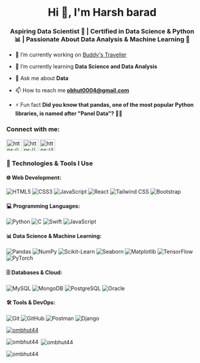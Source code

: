 <h1 align="center">Hi 👋, I'm Harsh barad</h1>
<h3 align="center">Aspiring Data Scientist 🚀 | Certified in Data Science & Python 📊 | Passionate About Data Analysis & Machine Learning 🤖</h3>


- 🔭 I’m currently working on [Buddy's Traveller](https://github.com/OmBhut44/Buddy-s-Traveler.git)

- 🌱 I’m currently learning **Data Science and Data Analysis**

- 💬 Ask me about **Data**

- 📫 How to reach me **obhut0004@gmail.com**

- ⚡ Fun fact **Did you know that pandas, one of the most popular Python libraries, is named after "Panel Data"? 🐼😂**

<h3 align="left">Connect with me:</h3>
<p align="left">
<a href="https://linkedin.com/in/https://www.linkedin.com/in/om-bhut-521821251/" target="blank"><img align="center" src="https://raw.githubusercontent.com/rahuldkjain/github-profile-readme-generator/master/src/images/icons/Social/linked-in-alt.svg" alt="https://www.linkedin.com/in/om-bhut-521821251/" height="30" width="40" /></a>
<a href="https://kaggle.com/https://www.kaggle.com/ombhut44" target="blank"><img align="center" src="https://raw.githubusercontent.com/rahuldkjain/github-profile-readme-generator/master/src/images/icons/Social/kaggle.svg" alt="https://www.kaggle.com/ombhut44" height="30" width="40" /></a>
<a href="https://www.leetcode.com/https://leetcode.com/u/om_44/" target="blank"><img align="center" src="https://raw.githubusercontent.com/rahuldkjain/github-profile-readme-generator/master/src/images/icons/Social/leet-code.svg" alt="https://leetcode.com/u/om_44/" height="30" width="40" /></a>
</p>

### 🚀 Technologies & Tools I Use

#### 🌐 Web Development:
![HTML5](https://img.shields.io/badge/-HTML5-E34F26?style=flat&logo=html5&logoColor=white)
![CSS3](https://img.shields.io/badge/-CSS3-1572B6?style=flat&logo=css3&logoColor=white)
![JavaScript](https://img.shields.io/badge/-JavaScript-F7DF1E?style=flat&logo=javascript&logoColor=black)
![React](https://img.shields.io/badge/-React-61DAFB?style=flat&logo=react&logoColor=black)
![Tailwind CSS](https://img.shields.io/badge/-TailwindCSS-38B2AC?style=flat&logo=tailwind-css&logoColor=white)
![Bootstrap](https://img.shields.io/badge/-Bootstrap-7952B3?style=flat&logo=bootstrap&logoColor=white)

#### 💻 Programming Languages:
![Python](https://img.shields.io/badge/-Python-3776AB?style=flat&logo=python&logoColor=white)
![C](https://img.shields.io/badge/-C-A8B9CC?style=flat&logo=c&logoColor=black)
![Swift](https://img.shields.io/badge/-Swift-FA7343?style=flat&logo=swift&logoColor=white)
![JavaScript](https://img.shields.io/badge/-JavaScript-F7DF1E?style=flat&logo=javascript&logoColor=black)

#### 📊 Data Science & Machine Learning:
![Pandas](https://img.shields.io/badge/-Pandas-150458?style=flat&logo=pandas&logoColor=white)
![NumPy](https://img.shields.io/badge/-NumPy-013243?style=flat&logo=numpy&logoColor=white)
![Scikit-Learn](https://img.shields.io/badge/-Scikit%20Learn-F7931E?style=flat&logo=scikit-learn&logoColor=white)
![Seaborn](https://img.shields.io/badge/-Seaborn-3776AB?style=flat&logo=python&logoColor=white)
![Matplotlib](https://img.shields.io/badge/-Matplotlib-3776AB?style=flat&logo=python&logoColor=white)
![TensorFlow](https://img.shields.io/badge/-TensorFlow-FF6F00?style=flat&logo=tensorflow&logoColor=white)
![PyTorch](https://img.shields.io/badge/-PyTorch-EE4C2C?style=flat&logo=pytorch&logoColor=white)

#### 🗄️ Databases & Cloud:
![MySQL](https://img.shields.io/badge/-MySQL-4479A1?style=flat&logo=mysql&logoColor=white)
![MongoDB](https://img.shields.io/badge/-MongoDB-47A248?style=flat&logo=mongodb&logoColor=white)
![PostgreSQL](https://img.shields.io/badge/-PostgreSQL-336791?style=flat&logo=postgresql&logoColor=white)
![Oracle](https://img.shields.io/badge/-Oracle-F80000?style=flat&logo=oracle&logoColor=white)

#### 🛠️ Tools & DevOps:
![Git](https://img.shields.io/badge/-Git-F05032?style=flat&logo=git&logoColor=white)
![GitHub](https://img.shields.io/badge/-GitHub-181717?style=flat&logo=github&logoColor=white)
![Postman](https://img.shields.io/badge/-Postman-FF6C37?style=flat&logo=postman&logoColor=white)
![Django](https://img.shields.io/badge/-Django-092E20?style=flat&logo=django&logoColor=white)


<p align="left"> <a href="https://github.com/ryo-ma/github-profile-trophy"><img src="https://github-profile-trophy.vercel.app/?username=ombhut44" alt="ombhut44" /></a> </p>

<p><img align="left" src="https://github-readme-stats.vercel.app/api/top-langs?username=ombhut44&show_icons=true&locale=en&layout=compact" alt="ombhut44" /></p>

<p>&nbsp;<img align="center" src="https://github-readme-stats.vercel.app/api?username=ombhut44&show_icons=true&locale=en" alt="ombhut44" /></p>

<p><img align="center" src="https://github-readme-streak-stats.herokuapp.com/?user=ombhut44&" alt="ombhut44" /></p>
